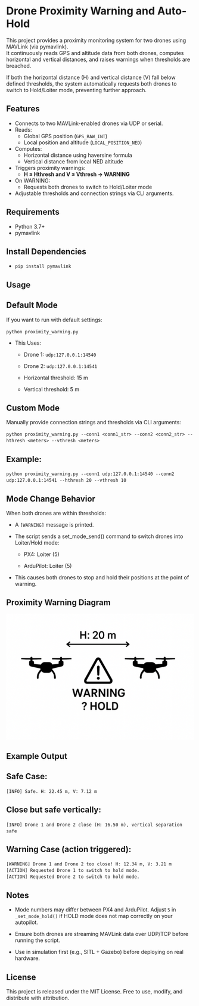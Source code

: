 # Drone Proximity Warning and Auto-Hold

This project provides a proximity monitoring system for two drones using MAVLink (via pymavlink).  
It continuously reads GPS and altitude data from both drones, computes horizontal and vertical distances, and raises warnings when thresholds are breached.

If both the horizontal distance (H) and vertical distance (V) fall below defined thresholds, the system automatically requests both drones to switch to Hold/Loiter mode, preventing further approach.

## Features

- Connects to two MAVLink-enabled drones via UDP or serial.
- Reads:
  - Global GPS position (`GPS_RAW_INT`)
  - Local position and altitude (`LOCAL_POSITION_NED`)
- Computes:
  - Horizontal distance using haversine formula
  - Vertical distance from local NED altitude
- Triggers proximity warnings:
  - **H ≤ Hthresh and V ≤ Vthresh → WARNING**
- On WARNING:
  - Requests both drones to switch to Hold/Loiter mode
- Adjustable thresholds and connection strings via CLI arguments.

## Requirements

- Python 3.7+
- pymavlink

## Install Dependencies

- `pip install pymavlink`


## Usage

## Default Mode

If you want to run with default settings:

`python proximity_warning.py`

- This Uses:

  - Drone 1: `udp:127.0.0.1:14540`

  - Drone 2: `udp:127.0.0.1:14541`

  - Horizontal threshold: 15 m

  - Vertical threshold: 5 m

## Custom Mode

Manually provide connection strings and thresholds via CLI arguments:

`python proximity_warning.py --conn1 <conn1_str> --conn2 <conn2_str> --hthresh <meters> --vthresh <meters>`

## Example:

`python proximity_warning.py --conn1 udp:127.0.0.1:14540 --conn2 udp:127.0.0.1:14541 --hthresh 20 --vthresh 10`

## Mode Change Behavior

When both drones are within thresholds:

- A `[WARNING]` message is printed.

- The script sends a set_mode_send() command to switch drones into Loiter/Hold mode:

  - PX4: Loiter (5)

  - ArduPilot: Loiter (5)

- This causes both drones to stop and hold their positions at the point of warning.

## Proximity Warning Diagram

![Drone Proximity Warning](images/diagram.png)


## Example Output

## Safe Case:
`[INFO] Safe. H: 22.45 m, V: 7.12 m` <br>

## Close but safe vertically:
`[INFO] Drone 1 and Drone 2 close (H: 16.50 m), vertical separation safe` <br>

## Warning Case (action triggered):
`[WARNING] Drone 1 and Drone 2 too close! H: 12.34 m, V: 3.21 m` <br>
`[ACTION] Requested Drone 1 to switch to hold mode.` <br>
`[ACTION] Requested Drone 2 to switch to hold mode.` <br>

## Notes

- Mode numbers may differ between PX4 and ArduPilot. Adjust `5` in `_set_mode_hold()` if HOLD mode does not map correctly on your autopilot.

- Ensure both drones are streaming MAVLink data over UDP/TCP before running the script.

- Use in simulation first (e.g., SITL + Gazebo) before deploying on real hardware.

## License

This project is released under the MIT License. Free to use, modify, and distribute with attribution.

